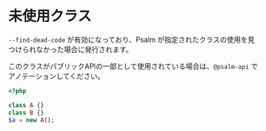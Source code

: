 # 未使用クラス

`--find-dead-code` が有効になっており、Psalm が指定されたクラスの使用を見つけられなかった場合に発行されます。

このクラスがパブリックAPIの一部として使用されている場合は、`@psalm-api` でアノテーションしてください。

```php
<?php

class A {}
class B {}
$a = new A();
```
